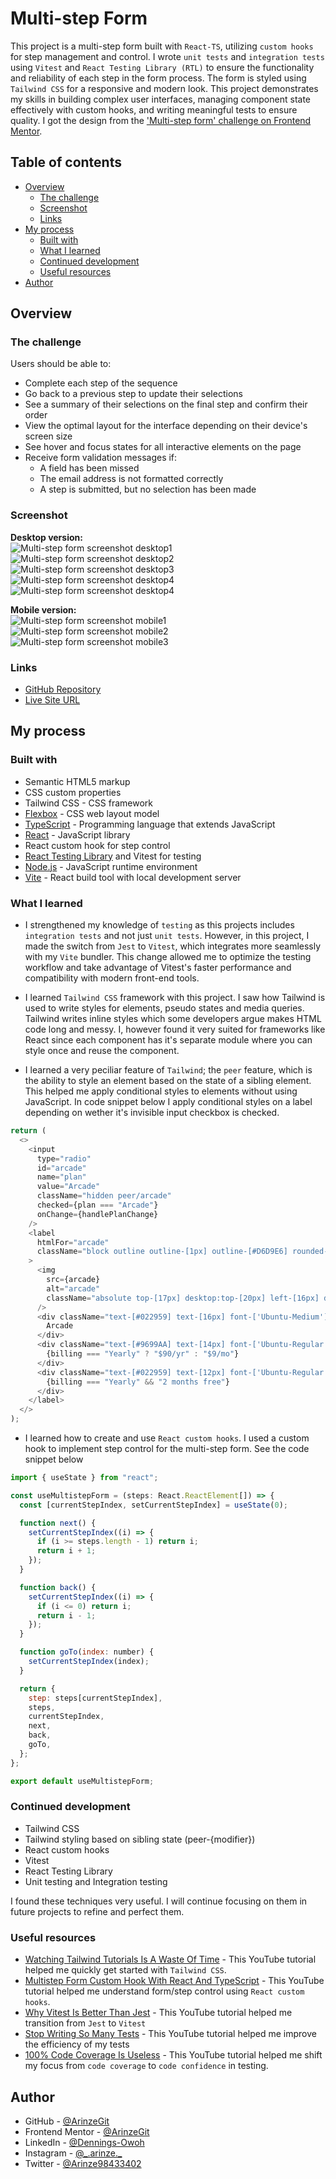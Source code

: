 # Multi-step Form

This project is a multi-step form built with `React-TS`, utilizing `custom hooks` for step management and control. I wrote `unit tests` and `integration tests` using `Vitest` and `React Testing Library (RTL)` to ensure the functionality and reliability of each step in the form process. The form is styled using `Tailwind CSS` for a responsive and modern look. This project demonstrates my skills in building complex user interfaces, managing component state effectively with custom hooks, and writing meaningful tests to ensure quality. I got the design from the ['Multi-step form' challenge on Frontend Mentor](https://www.frontendmentor.io/challenges/multistep-form-YVAnSdqQBJ).

## Table of contents

- [Overview](#overview)
  - [The challenge](#the-challenge)
  - [Screenshot](#screenshot)
  - [Links](#links)
- [My process](#my-process)
  - [Built with](#built-with)
  - [What I learned](#what-i-learned)
  - [Continued development](#continued-development)
  - [Useful resources](#useful-resources)
- [Author](#author)

## Overview

### The challenge

Users should be able to:

- Complete each step of the sequence
- Go back to a previous step to update their selections
- See a summary of their selections on the final step and confirm their order
- View the optimal layout for the interface depending on their device's screen size
- See hover and focus states for all interactive elements on the page
- Receive form validation messages if:
  - A field has been missed
  - The email address is not formatted correctly
  - A step is submitted, but no selection has been made

### Screenshot

**Desktop version:**  
![Multi-step form screenshot desktop1](public/Multi%20step%20form%20screenshot%20desktop1.PNG)  
![Multi-step form screenshot desktop2](public/Multi%20step%20form%20screenshot%20desktop2.PNG)  
![Multi-step form screenshot desktop3](public/Multi%20step%20form%20screenshot%20desktop3.PNG)  
![Multi-step form screenshot desktop4](public/Multi%20step%20form%20screenshot%20desktop4.PNG)  
![Multi-step form screenshot desktop4](public/Multi%20step%20form%20screenshot%20desktop5.PNG)

**Mobile version:**  
![Multi-step form screenshot mobile1](public/Multi%20step%20form%20screenshot%20mobile1.PNG)  
![Multi-step form screenshot mobile2](public/Multi%20step%20form%20screenshot%20mobile2.PNG)  
![Multi-step form screenshot mobile3](public/Multi%20step%20form%20screenshot%20mobile3.PNG)

### Links

- [GitHub Repository](https://github.com/ArinzeGit/Multi-step-Form)
- [Live Site URL](https://arinzegit.github.io/Multi-step-Form/)

## My process

### Built with

- Semantic HTML5 markup
- CSS custom properties
- Tailwind CSS - CSS framework
- [Flexbox](https://www.w3.org/TR/css-flexbox-1/) - CSS web layout model
- [TypeScript](https://www.typescriptlang.org/) - Programming language that extends JavaScript
- [React](https://react.dev/) - JavaScript library
- React custom hook for step control
- [React Testing Library](https://testing-library.com/docs/react-testing-library/intro/) and Vitest for testing
- [Node.js](https://nodejs.org/) - JavaScript runtime environment
- [Vite](https://vitejs.dev/) - React build tool with local development server

### What I learned

- I strengthened my knowledge of `testing` as this projects includes `integration tests` and not just `unit tests`. However, in this project, I made the switch from `Jest` to `Vitest`, which integrates more seamlessly with my `Vite` bundler. This change allowed me to optimize the testing workflow and take advantage of Vitest's faster performance and compatibility with modern front-end tools.

- I learned `Tailwind CSS` framework with this project. I saw how Tailwind is used to write styles for elements, pseudo states and media queries. Tailwind writes inline styles which some developers argue makes HTML code long and messy. I, however found it very suited for frameworks like React since each component has it's separate module where you can style once and reuse the component.

- I learned a very peciliar feature of `Tailwind`; the `peer` feature, which is the ability to style an element based on the state of a sibling element. This helped me apply conditional styles to elements without using JavaScript. In code snippet below I apply conditional styles on a label depending on wether it's invisible input checkbox is checked.

```js
return (
  <>
    <input
      type="radio"
      id="arcade"
      name="plan"
      value="Arcade"
      className="hidden peer/arcade"
      checked={plan === "Arcade"}
      onChange={handlePlanChange}
    />
    <label
      htmlFor="arcade"
      className="block outline outline-[1px] outline-[#D6D9E6] rounded-lg cursor-pointer transition-colors duration-300 peer-checked/arcade:outline-[#483EFF] peer-checked/arcade:bg-[#F8F9FF] hover:outline-[#483EFF] pt-[14px] desktop:pt-[99px] pb-[15px] desktop:pb-[14px] pl-[70px] desktop:px-[16px] pr-[14px] relative mt-[22px] desktop:mt-0 desktop:flex-[1_1_100%]"
    >
      <img
        src={arcade}
        alt="arcade"
        className="absolute top-[17px] desktop:top-[20px] left-[16px] desktop:left-[16px]"
      />
      <div className="text-[#022959] text-[16px] font-['Ubuntu-Medium'] leading-[1.125]">
        Arcade
      </div>
      <div className="text-[#9699AA] text-[14px] font-['Ubuntu-Regular'] mt-[7px] mb-[3px] desktop:mb-[6px] leading-[1.429] desktop:leading-[1.143]">
        {billing === "Yearly" ? "$90/yr" : "$9/mo"}
      </div>
      <div className="text-[#022959] text-[12px] font-['Ubuntu-Regular'] leading-[1.83] desktop:leading-[1.9]">
        {billing === "Yearly" && "2 months free"}
      </div>
    </label>
  </>
);
```

- I learned how to create and use `React custom hooks`. I used a custom hook to implement step control for the multi-step form. See the code snippet below

```js
import { useState } from "react";

const useMultistepForm = (steps: React.ReactElement[]) => {
  const [currentStepIndex, setCurrentStepIndex] = useState(0);

  function next() {
    setCurrentStepIndex((i) => {
      if (i >= steps.length - 1) return i;
      return i + 1;
    });
  }

  function back() {
    setCurrentStepIndex((i) => {
      if (i <= 0) return i;
      return i - 1;
    });
  }

  function goTo(index: number) {
    setCurrentStepIndex(index);
  }

  return {
    step: steps[currentStepIndex],
    steps,
    currentStepIndex,
    next,
    back,
    goTo,
  };
};

export default useMultistepForm;
```

### Continued development

- Tailwind CSS
- Tailwind styling based on sibling state (peer-{modifier})
- React custom hooks
- Vitest
- React Testing Library
- Unit testing and Integration testing

I found these techniques very useful. I will continue focusing on them in future projects to refine and perfect them.

### Useful resources

- [Watching Tailwind Tutorials Is A Waste Of Time](https://www.youtube.com/watch?v=Ksn1tThNTjI&t=120s&pp=ygUfdGFpbHdpbmQgY3NzIHdlYiBkZXYgc2ltcGxpZmllZA%3D%3D) - This YouTube tutorial helped me quickly get started with `Tailwind CSS`.
- [Multistep Form Custom Hook With React And TypeScript](https://www.youtube.com/watch?v=uDCBSnWkuH0&list=WL&index=14&pp=gAQBiAQB) - This YouTube tutorial helped me understand form/step control using `React custom hooks`.
- [Why Vitest Is Better Than Jest](https://www.youtube.com/watch?v=7f-71kYhK00) - This YouTube tutorial helped me transition from `Jest` to `Vitest`
- [Stop Writing So Many Tests](https://www.youtube.com/watch?v=4-_0aTlkqK0) - This YouTube tutorial helped me improve the efficiency of my tests
- [100% Code Coverage Is Useless](https://www.youtube.com/watch?v=Zs2IpqHzchw) - This YouTube tutorial helped me shift my focus from `code coverage` to `code confidence` in testing.

## Author

- GitHub - [@ArinzeGit](https://github.com/ArinzeGit)
- Frontend Mentor - [@ArinzeGit](https://www.frontendmentor.io/profile/ArinzeGit)
- LinkedIn - [@Dennings-Owoh](https://www.linkedin.com/in/dennings-owoh/)
- Instagram - [@\_.arinze.\_](https://www.instagram.com/_.arinze._/)
- Twitter - [@Arinze98433402](https://twitter.com/Arinze98433402)
